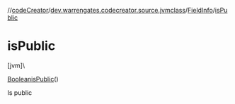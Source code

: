 //[codeCreator](../../../index.md)/[dev.warrengates.codecreator.source.jvmclass](../index.md)/[FieldInfo](index.md)/[isPublic](is-public.md)

# isPublic

[jvm]\

[Boolean](https://docs.oracle.com/javase/8/docs/api/java/lang/Boolean.html)[isPublic](is-public.md)()

Is public
